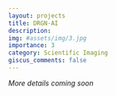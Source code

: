 ```yaml
---
layout: projects
title: DRGN-AI
description:
img: #assets/img/3.jpg
importance: 3
category: Scientific Imaging
giscus_comments: false
---
```

*More details coming soon*
